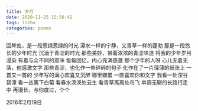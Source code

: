 ```yaml
---
title: 岁月
date: 2020-11-25 15:56:42
tags: lizhu
categories: poems
---
```

回眸处，是一段葱绿葱绿的时光
潭水一样的宁静，又青草一样的蓬勃
那是一段悠长的少年时光<!--more-->
沉湎于青涩的时光
那些美妙，带着浓浓的青涩味道
将我的少年岁月浸染
有着与众不同的意味
每每回忆，内心充满感激
那个少年的人呀
心儿无着无落，他感激文字
那些青涩，也化作一些碎碎的句子
化作在了一片薄薄的纸张上
一首又一首的
少年写的满心欢喜又沉醉
哪里嫌累
一直喜欢你和文字
我看一处深谷碧潭
看一丛篱下白菊
看春水涣涣处云生
看青草离离处鸟飞
单调无聊的长路行走中
再漫长，与你度过，个个

2016年2月19日
